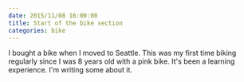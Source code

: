 ```yaml
---
date: 2015/11/08 16:00:00
title: Start of the bike section
categories: bike
---
```

I bought a bike when I moved to Seattle. This was my first time biking
regularly since I was 8 years old with a pink bike. It's been a learning
experience. I'm writing some about it.
